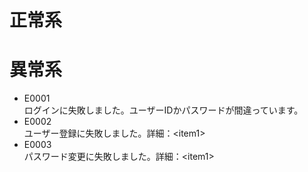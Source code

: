 # 正常系
# 異常系
* E0001  
ログインに失敗しました。ユーザーIDかパスワードが間違っています。
* E0002  
ユーザー登録に失敗しました。詳細：\<item1\>
* E0003  
パスワード変更に失敗しました。詳細：\<item1\>